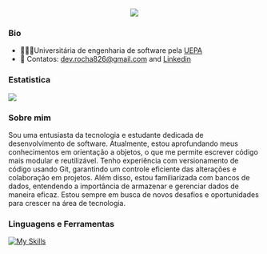 <h1 align="center">
<img src="https://readme-typing-svg.herokuapp.com/?font=Righteous&size=35&center=true&vCenter=true&width=500&height=70&color=F71899&duration=4000&lines=Seja+bem-vido(a)!+👋;+Sou+Letícia+Juliana+👩🏻‍💻;+Howdy!+👋;+I'm+Letícia+Juliana+👩🏻‍💻;" />
</h1> 

### Bio
- 👩🏻‍🎓Universitária de engenharia de software pela [UEPA](https://www.uepa.br/)  
- 📨 Contatos: dev.rocha826@gmail.com and [Linkedin](https://www.linkedin.com/in/leticia826souza/)
### Estatistica
 <div height="180em"><img  src="https://github-readme-stats.vercel.app/api?username=leh826&theme=neon&show_icons=true"></div> 

### Sobre mim
Sou uma entusiasta da tecnologia e estudante dedicada de desenvolvimento de software. Atualmente, estou aprofundando meus conhecimentos em orientação a objetos, o que me permite escrever código mais modular e reutilizável. Tenho experiência com versionamento de código usando Git, garantindo um controle eficiente das alterações e colaboração em projetos. Além disso, estou familiarizada com bancos de dados, entendendo a importância de armazenar e gerenciar dados de maneira eficaz. Estou sempre em busca de novos desafios e oportunidades para crescer na área de tecnologia.

### Linguagens e Ferramentas
 
 [![My Skills](https://skillicons.dev/icons?i=git,java,react,html,css,cs,mysql,postgresql,docker)](https://skillicons.dev)
</div>
